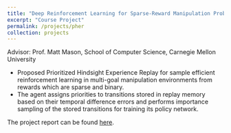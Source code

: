 ```yaml
---
title: "Deep Reinforcement Learning for Sparse-Reward Manipulation Problems"
excerpt: "Course Project"
permalink: /projects/pher
collection: projects
---
```


Advisor: Prof. Matt Mason, School of Computer Science, Carnegie Mellon University
* Proposed Prioritized Hindsight Experience Replay for sample efficient reinforcement learning in multi-goal manipulation environments from rewards which are sparse and binary.
* The agent assigns priorities to transitions stored in replay memory based on their temporal difference errors and performs importance sampling of the stored transitions for training its policy network. 

The project report can be found <a href="/files/pher_report.pdf">here</a>.